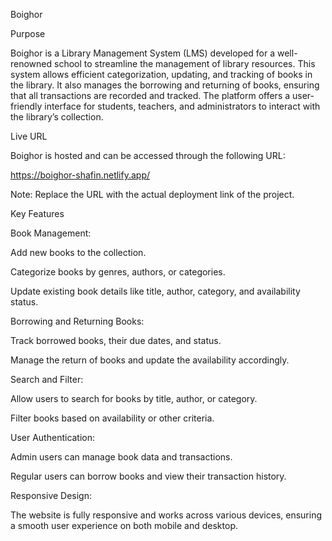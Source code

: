 Boighor

Purpose

Boighor is a Library Management System (LMS) developed for a well-renowned school to streamline the management of library resources. This system allows efficient categorization, updating, and tracking of books in the library. It also manages the borrowing and returning of books, ensuring that all transactions are recorded and tracked. The platform offers a user-friendly interface for students, teachers, and administrators to interact with the library’s collection.

Live URL

Boighor is hosted and can be accessed through the following URL:

https://boighor-shafin.netlify.app/

Note: Replace the URL with the actual deployment link of the project.

Key Features

Book Management:

Add new books to the collection.

Categorize books by genres, authors, or categories.

Update existing book details like title, author, category, and availability status.

Borrowing and Returning Books:

Track borrowed books, their due dates, and status.

Manage the return of books and update the availability accordingly.

Search and Filter:

Allow users to search for books by title, author, or category.

Filter books based on availability or other criteria.

User Authentication:

Admin users can manage book data and transactions.

Regular users can borrow books and view their transaction history.

Responsive Design:

The website is fully responsive and works across various devices, ensuring a smooth user experience on both mobile and desktop.
